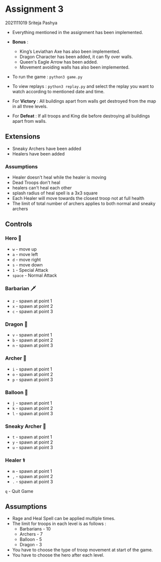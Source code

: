 # Assignment 3

2021111019 Sriteja Pashya

- Everything mentioned in the assignment has been implemented.
- **Bonus** :
  - King’s Leviathan Axe has also been implemented.  
  - Dragon Character has been added, it can fly over walls.
  - Queen's Eagle Arrow has been added.
  - Movement avoiding walls has also been implemented.

- To run the game : `python3 game.py`
- To view replays : `python3 replay.py`  and select the replay you want to watch according to mentioned date and time.
- For **Victory** : All buildings apart from walls get destroyed from the map in all three levels.
- For **Defeat** : If all troops and King die before destroying all buildings apart from walls.

## Extensions

- Sneaky Archers have been added
- Healers have been added

### Assumptions

- Healer doesn't heal while the healer is moving
- Dead Troops don't heal
- healers can't heal each other
- splash radius of heal spell is a 3x3 square
- Each Healer will move towards the closest troop not at full health
- The limit of total number of archers applies to both normal and sneaky archers

## Controls

### Hero &#129464;

- `w` - move up
- `a` - move left
- `d` - move right
- `s` - move down
- `1` - Special Attack
- `space` - Normal Attack

### Barbarian &#128481;

- `z` - spawn at point 1
- `x` - spawn at point 2
- `c` - spawn at point 3

### Dragon &#128009;

- `v` - spawn at point 1
- `b` - spawn at point 2
- `n` - spawn at point 3

### Archer &#127993;

- `i` - spawn at point 1
- `o` - spawn at point 2
- `p` - spawn at point 3

### Balloon &#127880;

- `j` - spawn at point 1
- `k` - spawn at point 2
- `l` - spawn at point 3

### Sneaky Archer &#127993;

- `t` - spawn at point 1
- `y` - spawn at point 2
- `u` - spawn at point 3

### Healer &#9877;

- `m` - spawn at point 1
- `,` - spawn at point 2
- `.` - spawn at point 3

`q` - Quit Game

## Assumptions

- Rage and Heal Spell can be applied multiple times.
- The limit for troops in each level is as follows :
  - Barbarians - 10
  - Archers - 7
  - Balloon - 5
  - Dragon - 3
- You have to choose the type of troop movement at start of the game.
- You have to choose the hero after each level.
